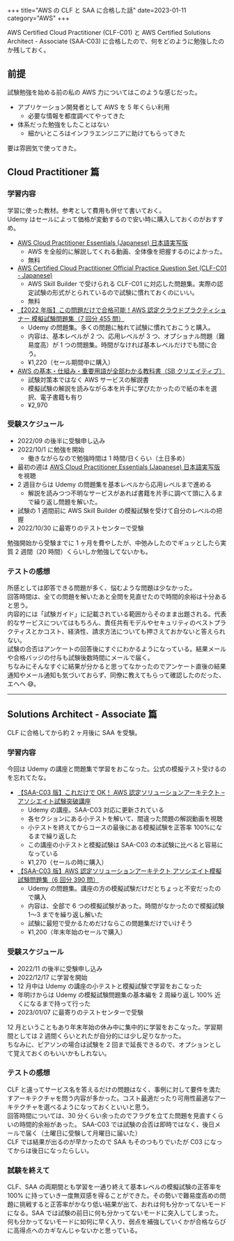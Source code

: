 +++
title="AWS の CLF と SAA に合格した話"
date=2023-01-11
category="AWS"
+++

AWS Certified Cloud Practitioner (CLF-C01) と AWS Certified Solutions Architect - Associate (SAA-C03) に合格したので、何をどのように勉強したのか残しておく。

## 前提

試験勉強を始める前の私の AWS 力についてはこのような感じだった。

- アプリケーション開発者として AWS を 5 年くらい利用
  - 必要な情報を都度調べてやってきた
- 体系だった勉強をしたことはない
  - 細かいところはインフラエンジニアに助けてもらってきた

要は雰囲気で使ってきた。

## Cloud Practitioner 篇

### 学習内容

学習に使った教材。参考として費用も併せて書いておく。  
Udemy はセールによって価格が変動するので安い時に購入しておくのがおすすめ。

- [AWS Cloud Practitioner Essentials (Japanese) 日本語実写版](https://explore.skillbuilder.aws/learn/course/external/view/elearning/1875/AWS-Cloud-Practitioner-Essentials-Japanese-%E6%97%A5%E6%9C%AC%E8%AA%9E%E5%AE%9F%E5%86%99%E7%89%88)
  - AWS を全般的に解説してくれる動画、全体像を把握するのによかった。
  - 無料
- [AWS Certified Cloud Practitioner Official Practice Question Set (CLF-C01 - Japanese)](https://explore.skillbuilder.aws/learn/course/external/view/elearning/12504/aws-certified-cloud-practitioner-official-practice-question-set-clf-c01-japanese)
  - AWS Skill Builder で受けられる CLF-C01 に対応した問題集。実際の認定試験の形式がとられているので試験に慣れておくのにいい。
  - 無料
- [【2022 年版】この問題だけで合格可能！AWS 認定クラウドプラクティショナー 模擬試験問題集（7 回分 455 問）](https://www.udemy.com/course/aws-4260/)
  - Udemy の問題集。多くの問題に触れて試験に慣れておこうと購入。
  - 内容は、基本レベルが 2 つ、応用レベルが 3 つ、オプショナル問題（難易度高）が 1 つの問題集。時間がなければ基本レベルだけでも間に合う。
  - ¥1,220（セール期間中に購入）
- [AWS の基本・仕組み・重要用語が全部わかる教科書（SB クリエイティブ）](https://amzn.asia/d/4mCjwKR)
  - 試験対策本ではなく AWS サービスの解説書
  - 模擬試験の解説を読みながら本を片手に学びたかったので紙の本を選択、電子書籍も有り
  - ¥2,970

### 受験スケジュール

- 2022/09 の後半に受験申し込み
- 2022/10/1 に勉強を開始
  - 働きながらなので勉強時間は 1 時間/日くらい（土日多め）
- 最初の週は [AWS Cloud Practitioner Essentials (Japanese) 日本語実写版](https://explore.skillbuilder.aws/learn/course/external/view/elearning/1875/AWS-Cloud-Practitioner-Essentials-Japanese-%E6%97%A5%E6%9C%AC%E8%AA%9E%E5%AE%9F%E5%86%99%E7%89%88) を視聴
- 2 週目からは Udemy の問題集を基本レベルから応用レベルまで進める
  - 解説を読みつつ不明なサービスがあれば書籍を片手に調べて頭に入るまで繰り返し問題を解いた。
- 試験の 1 週間前に AWS Skill Builder の模擬試験を受けて自分のレベルの把握
- 2022/10/30 に最寄りのテストセンターで受験

勉強開始から受験までに 1 ヶ月を費やしたが、中弛みしたのでギュッとしたら実質 2 週間（20 時間）くらいしか勉強してないかも。

### テストの感想

所感としては即答できる問題が多く、悩むような問題は少なかった。  
回答時間は、全ての問題を解いたあと全問を見直せたので時間的余裕は十分あると思う。  
内容的には「試験ガイド」に記載されている範囲からそのまま出題される。代表的なサービスについてはもちろん、責任共有モデルやセキュリティのベストプラクティスとかコスト、経済性、請求方法についても押さえておかないと答えられない。  
試験の合否はアンケートの回答後にすぐにわかるようになっている。結果メールや合格バッジの付与も試験後数時間にメールで届く。  
ちなみにそんなすぐに結果が分かると思ってなかったのでアンケート直後の結果通知やメール通知も気づいておらず、同僚に教えてもらって確認したのだった、エヘヘ 😅。

---

## Solutions Architect - Associate 篇

CLF に合格してから約 2 ヶ月後に SAA を受験。

### 学習内容

今回は Udemy の講座と問題集で学習をおこなった。公式の模擬テスト受けるのを忘れてたな。

- [【SAA-C03 版】これだけで OK！ AWS 認定ソリューションアーキテクト – アソシエイト試験突破講座](https://www.udemy.com/course/aws-associate/)
  - Udemy の講座。SAA-C03 対応に更新されている
  - 各セクションにある小テストを解いて、間違った問題の解説動画を視聴
  - 小テストを終えてからコースの最後にある模擬試験を正答率 100%になるまで繰り返した
  - この講座の小テストと模擬試験は SAA-C03 の本試験に比べると容易になっている
  - ¥1,270（セールの時に購入）
- [【SAA-C03 版】AWS 認定ソリューションアーキテクト アソシエイト模擬試験問題集（6 回分 390 問）](https://www.udemy.com/course/aws-knan/)
  - Udemy の問題集。講座の方の模擬試験だけだとちょっと不安だったので購入
  - 内容は、全部で 6 つの模擬試験があった。時間がなかったので模擬試験 1〜3 までを繰り返し解いた
  - 試験に最短で受かるためだけならこの問題集だけでいけそう
  - ¥1,200（年末年始のセールで購入）

### 受験スケジュール

- 2022/11 の後半に受験申し込み
- 2022/12/17 に学習を開始
- 12 月中は Udemy の講座の小テストと模擬試験で学習をおこなった
- 年明けからは Udemy の模擬試験問題集の基本編を 2 周繰り返し 100% 近くになるまで持って行った
- 2023/01/07 に最寄りのテストセンターで受験

12 月ということもあり年末年始の休み中に集中的に学習をおこなった。学習期間としては 2 週間くらいとれたが自分的には少し足りなかった。  
ちなみに、ピアソンの場合は試験を 2 回まで延長できるので、オプションとして覚えておくのもいいかもしれない。

### テストの感想

CLF と違ってサービス名を答えるだけの問題はなく、事例に対して要件を満たすアーキテクチャを問う内容が多かった。コスト最適だったり可用性最適なアーキテクチャを選べるようになっておくといいと思う。  
回答時間については、30 分くらい余ったのでフラグを立てた問題を見直すくらいの時間的余裕があった。
SAA-C03 では試験の合否は即時ではなく、後日メールで届く（土曜日に受験して月曜日に届いた）  
CLF では結果が出るのが早かったので SAA もそのつもりでいたが C03 になってからは後日になったらしい。

### 試験を終えて

CLF、SAA の両期間とも学習を一通り終えて基本レベルの模擬試験の正答率を 100% に持っていき一度無双感を得ることができた。その勢いで難易度高めの問題に挑戦すると正答率がかなり低い結果が出て、おれは何も分かってないモードになる。SAA では試験の前日に何も分かってないモードに突入してしまった。何も分かってないモードに如何に早く入り、弱点を補強していくかが合格ならびに高得点へのカギなんじゃないかと思っている。
